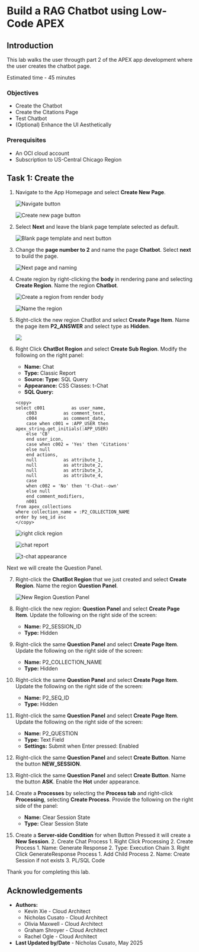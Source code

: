# Build a RAG Chatbot using Low-Code APEX

## Introduction

This lab walks the user througth part 2 of the APEX app development where the user creates the chatbot page.  

Estimated time - 45 minutes

### Objectives

* Create the Chatbot
* Create the Citations Page
* Test Chatbot
* (Optional) Enhance the UI Aesthetically

### Prerequisites

* An OCI cloud account
* Subscription to US-Central Chicago Region

## Task 1: Create the 

1. Navigate to the App Homepage and select **Create New Page**.

	![Navigate button](./images/nav-home.png)

	![Create new page button](./images/create-page.png)

2. Select **Next** and leave the blank page template selected as default. 

	![Blank page template and next button](./images/blank-page.png)

3. Change the **page number to 2** and name the page **Chatbot**. Select **next** to build the page.

	![Next page and naming](./images/create-chatbot-page.png)

4. Create region by right-clicking the **body** in rendering pane and selecting **Create Region**. Name the region **Chatbot**.

	![Create a region from render body](./images/create-region.png)

	![Name the region](./images/name-region-chatbot.png)

5. Right-click the new region ChatBot and select **Create Page Item**. Name the page item **P2_ANSWER** and select type as **Hidden**.

	![](./images/hidden-answer.png)

6. Right Click **ChatBot Region** and select **Create Sub Region**. Modify the following on the right panel: 
	* **Name:** Chat
	* **Type:** Classic Report
	* **Source: Type:** SQL Query
	* **Appearance:** CSS Classes: t-Chat
	* **SQL Query:**
	```
	<copy>
	select c001          as user_name,
		c003          as comment_text, 
		c004          as comment_date,
		case when c001 = :APP_USER then apex_string.get_initials(:APP_USER)
		else 'CB'
		end user_icon,
		case when c002 = 'Yes' then 'Citations'
		else null        
		end actions,
		null          as attribute_1,
		null          as attribute_2,
		null          as attribute_3,
		null          as attribute_4,
		case
		when c002 = 'No' then 't-Chat--own'
		else null
		end comment_modifiers,
		n001
	from apex_collections 
	where collection_name = :P2_COLLECTION_NAME
	order by seq_id asc
	</copy>
	```
	![right click region](./images/chat-region.png)

	![chat report](./images/chat-report.png)

	![t-chat appearance](./images/t-chat.png)

Next we will create the Question Panel.

7. Right-click the **ChatBot Region** that we just created and select **Create Region**. Name the region **Question Panel**.

	![New Region Question Panel](./images/question-panel.png)

8. Right-click the new region: **Question Panel** and select **Create Page Item**. Update the following on the right side of the screen:
	* **Name:** P2_SESSION_ID
	* **Type:** Hidden

9. Right-click the same **Question Panel** and select **Create Page Item**. Update the following on the right side of the screen:
	* **Name:** P2_COLLECTION_NAME
	* **Type:** Hidden

10. Right-click the same **Question Panel** and select **Create Page Item**. Update the following on the right side of the screen:
	* **Name:** P2_SEQ_ID
	* **Type:** Hidden

11. Right-click the same **Question Panel** and select **Create Page Item**. Update the following on the right side of the screen:
	* **Name:** P2_QUESTION
	* **Type:** Text Field
	* **Settings:** Submit when Enter pressed: Enabled

12. Right-click the same **Question Panel** and select **Create Button**. Name the button **NEW_SESSION**.

13. Right-click the same **Question Panel** and select **Create Button**. Name the button **ASK**. Enable the **Hot** under appearance.

14. Create a **Processes** by selecting the **Process tab** and right-click **Processing**, selecting **Create Process**. Provide the following on the right side of the panel:
	* **Name:** Clear Session State
	* **Type:** Clear Session State

15. Create a **Server-side Condition** for when Button Pressed it will create a **New Session**.
	2. Create Chat Process
		1. Right Click Processing
		2. Create Process
			1. Name: Generate Response
			2. Type: Execution Chain
		3. Right Click GenerateResponse Process
			1. Add Child Process
			2. Name: Create Session if not exists
			3. PL/SQL Code



Thank you for completing this lab.

## Acknowledgements

* **Authors:**
	* Kevin Xie - Cloud Architect
	* Nicholas Cusato - Cloud Architect
	* Olivia Maxwell - Cloud Architect
	* Graham Shroyer - Cloud Architect
	* Rachel Ogle - Cloud Architect
* **Last Updated by/Date** - Nicholas Cusato, May 2025
